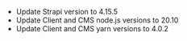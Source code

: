 - Update Strapi version to 4.15.5
- Update Client and CMS node.js versions to 20.10
- Update Client and CMS yarn versions to 4.0.2
